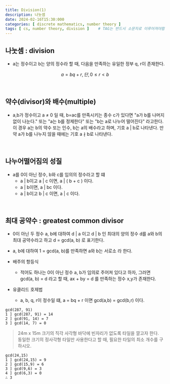 ```yaml
---
title: Division(1)
description: 나눗셈
date: 2024-02-16T15:30:000
categories: [ discrete mathematics, number theory ]
tags: [ cs, number theory, division ]    # TAG는 반드시 소문자로 이루어져야함!
---
```


<h2> 나눗셈 : division </h2>

- a는 정수이고 b는 양의 정수라 할 때, 다음을 만족하는 유일한 정부 q, r이 존재한다.

$$ a = bq + r, 단, 0 \le r < b $$

<br>

<h2> 약수(divisor)와 배수(multiple) </h2>

- a,b가 정수이고 a ≠ 0 일 때, b=ac를 만족시키는 종수 c가 있다면 "a가 b를 나머지 없이 나눈다."
  또는 "a는 b를 정제한다" 또는 "b는 a로 나누어 떨어진다" 라고한다.
  이 경우 a는 b의 약수 또는 인수, b는 a의 배수라고 하며, 기호 a \| b로 나타낸다.
  만약 a가 b를 나누지 않을 때에는 기호 a ∤ b로 나타낸다.

<br>

<h2> 나누어떨어짐의 성질 </h2>

- a를 0이 아닌 정수, b와 c를 임의의 정수라고 할 떄
  - a \| b이고 a \| c 이면, a \| ( b + c ) 이다.
  - a \| b이면, a \| bc 이다.
  - a \| b이고 b \| c 이면, a \| c 이다.

<br>

<h2> 최대 공약수 : greatest common divisor </h2>

- 0이 아닌 두 정수 a, b에 대하여 d \| a 이고 d \| b 인 최대의 양의 정수 d를 a와 b의 최대 공약수라고 하고
  d = gcd(a, b) 로 표기한다.
- a, b에 대하여 1 = gcd(a, b)를 만족하면 a와 b는 서로소 라 한다.


- 배주의 항등식
  - 적어도 하나는 0이 아닌 정수 a, b가 임의로 주어져 있다고 하자, 그러면 gcd(a, b) = d 라고 할 때,
    ax + by = d 를 만족하는 정수 x,y가 존재한다.


- 유클리드 호제법
  - a, b, q, r이 정수일 떄, a = bq + r 이면 gcd(a,b) = gcd(b,r) 이다.

```text
gcd(287, 91)
1 ] gcd(287, 91) = 14
2 ] gcd(91, 14) = 7
3 ] gcd(14, 7) = 0
```

> 24m x 15m 크기의 직각 사각형 바닥에 빈자리가 없도록 타일을 깔고자 한다. <br>
> 동일한 크기의 정사각형 타일만 사용한다고 할 때, 필요한 타일의 최소 개수를 구하시오.

```text
gcd(24,15)
1 ] gcd(24,15) = 9
2 ] gcd(15,9) = 6
3 ] gcd(9,6) = 3
4 ] gcd(6,3) = 0
∴ 3
```
